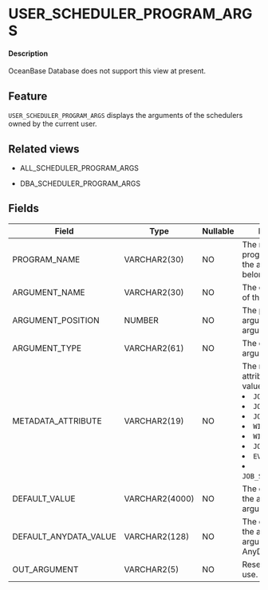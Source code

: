 USER_SCHEDULER_PROGRAM_ARGS
===============================================

<main id="notice" type='explain'>
    <h4>Description</h4>
    <p>OceanBase Database does not support this view at present. </p>
  </main>

Feature
-----------

`USER_SCHEDULER_PROGRAM_ARGS` displays the arguments of the schedulers owned by the current user.

Related views
-------------

* ALL_SCHEDULER_PROGRAM_ARGS

* DBA_SCHEDULER_PROGRAM_ARGS

Fields
-------------

| **Field** | **Type** | **Nullable** | **Description** |
|-----------------------|----------------|----------------|------------------------------------------------------------------------------------------------------------------------------------------------------------------------------------------------------------------------------------------------------------------------------------------------------------------------------------------------------------------------------------------------------------------------------------------------------|
| PROGRAM_NAME | VARCHAR2(30) | NO | The name of the program to which the argument belongs. |
| ARGUMENT_NAME | VARCHAR2(30) | NO | The optional name of the argument. |
| ARGUMENT_POSITION | NUMBER | NO | The position of the argument in the argument list. |
| ARGUMENT_TYPE | VARCHAR2(61) | NO | The data type of the argument. |
| METADATA_ATTRIBUTE | VARCHAR2(19) | NO | The metadata attribute. Valid values: <li> `JOB_NAME`   <li> `JOB_OWNER`   <li> `JOB_START`   <li> `WINDOW_START`   <li> `WINDOW_END`   <li> `JOB_SUBNAME`   <li> `EVENT_MESSAGE`<li>`JOB_SCHEDULER_START` |
| DEFAULT_VALUE | VARCHAR2(4000) | NO | The default value of the argument if the argument is a string. |
| DEFAULT_ANYDATA_VALUE | VARCHAR2(128) | NO | The default value of the argument if the argument is in AnyData format. |
| OUT_ARGUMENT | VARCHAR2(5) | NO | Reserved for future use. |

